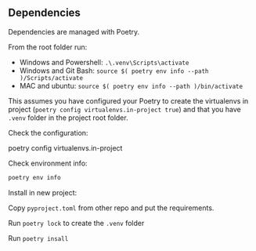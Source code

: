## Dependencies

Dependencies are managed with Poetry.

From the root folder run:

- Windows and Powershell: `.\.venv\Scripts\activate`
- Windows and Git Bash: `source $( poetry env info --path )/Scripts/activate`
- MAC and ubuntu:  `source $( poetry env info --path )/bin/activate`

This assumes you have configured your Poetry to create the virtualenvs in project (```poetry config virtualenvs.in-project true```) and that you have `.venv` folder in the project root folder.

Check the configuration:

poetry config virtualenvs.in-project

Check environment info:

```bash
poetry env info
```

Install in new project:

Copy `pyproject.toml` from other repo and put the requirements.

Run `poetry lock` to create the `.venv` folder

Run `poetry insall`